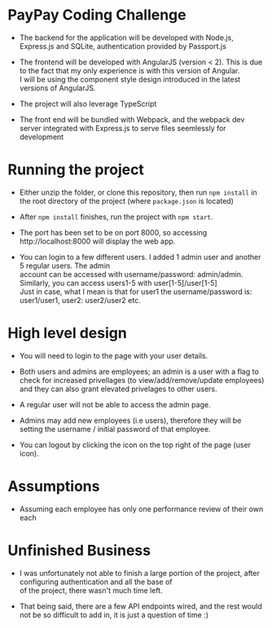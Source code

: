 # PayPay Coding Challenge
* The backend for the application will be developed with Node.js, Express.js and SQLite, authentication provided by Passport.js


* The frontend will be developed with AngularJS (version < 2). 
This is due to the fact that my only experience is with this version of Angular.\
I will be using the component style design introduced in the latest versions of AngularJS.


* The project will also leverage TypeScript

* The front end will be bundled with Webpack, and the webpack dev server integrated with Express.js to serve files seemlessly for development


# Running the project
* Either unzip the folder, or clone this repository, then run `npm install` in the root directory of the project (where `package.json` is located)

* After `npm install` finishes, run the project with `npm start`. 

* The port has been set to be on port 8000, so accessing http://localhost:8000 will display the web app.

* You can login to a few different users. I added 1 admin user and another 5 regular users. The admin\
account can be accessed with username/password: admin/admin. Similarly, you can access users1-5 with user[1-5]/user[1-5]\
Just in case, what I mean is that for user1 the username/password is: user1/user1, user2: user2/user2 etc.


# High level design
* You will need to login to the page with your user details.


* Both users and admins are employees; an admin is a user with a flag to check for increased privellages (to view/add/remove/update employees)
and they can also grant elevated privelages to other users.


* A regular user will not be able to access the admin page.


* Admins may add new employees (i.e users), therefore they will be setting the username / initial password of that employee.

* You can logout by clicking the icon on the top right of the page (user icon). 


# Assumptions
* Assuming each employee has only one performance review of their own each

# Unfinished Business

* I was unfortunately not able to finish a large portion of the project, after configuring authentication and all the base of\
of the project, there wasn't much time left.

* That being said, there are a few API endpoints wired, and the rest would not be so difficult to add in, it is just a question of time :)

